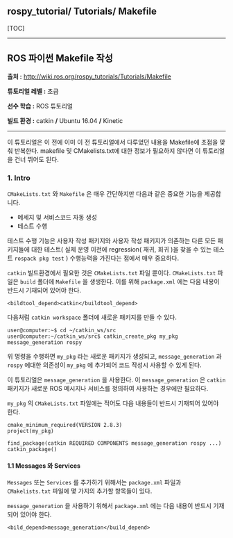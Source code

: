 ## rospy_tutorial/ Tutorials/ Makefile

[TOC]

---

## ROS 파이썬 Makefile 작성 

**출처 :**  <http://wiki.ros.org/rospy_tutorials/Tutorials/Makefile>

**튜토리얼 레벨 :**  초급

**선수 학습 :**  ROS 튜토리얼

**빌드 환경 :**  catkin **/** Ubuntu 16.04 **/** Kinetic

---

이 튜토리얼은 이 전에 이미 이 전 튜토리얼에서 다루었던 내용을 Makefile에 초점을 맞춰 반복한다. makefile 및 CMakelists.txt에 대한 정보가 필요하지 않다면 이 튜토리얼을 건너 뛰어도 된다.



### 1. Intro

```CMakeLists.txt``` 와 ```Makefile``` 은 매우 간단하지만 다음과 같은 중요한 기능을 제공합니다.

* 메세지 및 서비스코드 자동 생성
* 테스트 수행

테스트 수행 기능은 사용자 작성 패키지와 사용자 작성 패키지가 의존하는 다른 모든 패키지들에 대한 테스트( 실제 운영 이전에  regression( 재귀, 회귀 )을 찾을 수 있는 테스트 ```rospack pkg test``` ) 수행능력을 가진다는 점에서 매우 중요하다. 



```catkin``` 빌드환경에서 필요한 것은 ```CMakeLists.txt``` 파일 뿐이다. ```CMakeLists.txt``` 파일은 ```build``` 폴더에 ```Makefile``` 을 생생한다. 이를 위해  ```package.xml``` 에는 다음 내용이 반드시 기재되어 있어야 한다.


```
<bildtool_depend>catkin</buildtool_depend>
```

다음처럼 ```catkin workspace``` 폴더에 새로운 패키지를 만들 수 있다.

```
user@computer:~$ cd ~/catkin_ws/src
user@computer:~/catkin_ws/src$ catkin_create_pkg my_pkg message_generation rospy
```

위 명령을 수행하면 ```my_pkg``` 라는 새로운 패키지가 생성되고,  ```message_generation``` 과 ```rospy``` 에대한 의존성이  ```my_pkg``` 에 추가되어 코드 작성시 사용할 수 있게 된다.

이 튜토리얼은 ```message_generation``` 을 사용한다. 이 ```message_generation``` 은  ```catkin``` 패키지가 새로운 ROS 메시지나 서비스를 정의하여 사용하는 경우에만 필요하다.

```my_pkg``` 의 ```CMakeLists.txt``` 파일에는 적어도 다음 내용들이 반드시 기재되어 있어야 한다. 

```
cmake_minimum_required(VERSION 2.8.3)
project(my_pkg)

find_package(catkin REQUIRED COMPONENTS message_generation rospy ...)
catkin_package()
```



#### 1.1 Messages 와 Services

```Messages``` 또는  ```Services``` 를 추가하기 위해서는 ```package.xml``` 파일과 ```CMakelists.txt``` 파일에 몇 가지의 추가할 항목들이 있다.

```message_generation``` 을 사용하기 위해서  ```package.xml``` 에는 다음 내용이 반드시 기재되어 있어야 한다. 

```
<bild_depend>message_generation</build_depend>
```

